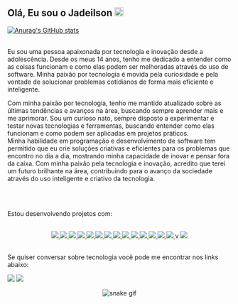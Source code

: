 ## Olá, Eu sou o Jadeilson <img src="https://raw.githubusercontent.com/MartinHeinz/MartinHeinz/master/wave.gif" height="20em">

[![Anurag's GitHub stats](https://github-readme-stats.vercel.app/api?username=anuraghazra)](https://www.githubwrapped.io/jadeilsonm)

<br>
Eu sou uma pessoa apaixonada por tecnologia e inovação desde a adolescência. Desde os meus 14 anos, tenho me dedicado a entender como as coisas funcionam e como elas podem ser melhoradas através do uso de software. Minha paixão por tecnologia é movida pela curiosidade e pela vontade de solucionar problemas cotidianos de forma mais eficiente e inteligente.
<br>

Com minha paixão por tecnologia, tenho me mantido atualizado sobre as últimas tendências e avanços na área, buscando sempre aprender mais e me aprimorar. Sou um curioso nato, sempre disposto a experimentar e testar novas tecnologias e ferramentas, buscando entender como elas funcionam e como podem ser aplicadas em projetos práticos.
<br>
Minha habilidade em programação e desenvolvimento de software tem permitido que eu crie soluções criativas e eficientes para os problemas que encontro no dia a dia, mostrando minha capacidade de inovar e pensar fora da caixa. Com minha paixão pela tecnologia e inovação, acredito que terei um futuro brilhante na área, contribuindo para o avanço da sociedade através do uso inteligente e criativo da tecnologia.

<br>
<br>

Estou desenvolvendo projetos com:

<br>

<div align="center">
  <a href="https://developer.mozilla.org/pt-BR/docs/Web/JavaScript">
    <img src="https://skillicons.dev/icons?i=js&theme=dark" />
  </a>
 <a href="https://www.typescriptlang.org/">
    <img src="https://skillicons.dev/icons?i=ts&theme=dark" />
  </a>
 <a href="https://developer.mozilla.org/pt-BR/docs/Web/HTML">
    <img src="https://skillicons.dev/icons?i=html&theme=dark" />
  </a>
 <a href="https://developer.mozilla.org/pt-BR/docs/Web/CSS">
    <img src="https://skillicons.dev/icons?i=css&theme=dark" />
  </a>
 <a href="https://react.dev/">
    <img src="https://skillicons.dev/icons?i=react&theme=dark" />
  </a>
 <a href="https://redux.js.org/">
    <img src="https://skillicons.dev/icons?i=redux&theme=dark" />
  </a>
 <a href="https://jestjs.io/pt-BR/">
    <img src="https://skillicons.dev/icons?i=jest&theme=dark" />
  </a>
 <a href="https://git-scm.com/">
    <img src="https://skillicons.dev/icons?i=git&theme=dark" />
  </a>
 <a href="https://dotnet.microsoft.com/pt-br/">
    <img src="https://skillicons.dev/icons?i=dotnet&theme=dark" />
  </a>
 <a href="https://www.python.org/">
    <img src="https://skillicons.dev/icons?i=python&theme=dark" />
  </a>
 <a href="https://www.java.com/pt-BR/">
    <img src="https://skillicons.dev/icons?i=java&theme=dark" />
  </a>
 <a href="https://www.docker.com/">
    <img src="https://skillicons.dev/icons?i=docker&theme=dark" />
  </a>
 <a href="https://nodejs.org/pt">
    <img src="https://skillicons.dev/icons?i=nodejs&theme=dark" />
  </a>
 <a href="https://www.mysql.com/">
    <img src="https://skillicons.dev/icons?i=mysql&theme=dark" />
  </a>
 v
 <a href="https://www.mongodb.com/">
    <img src="https://skillicons.dev/icons?i=mongodb&theme=dark" />
  </a>
 
</div>

<br>

Se quiser conversar sobre tecnologia você pode me encontrar nos links abaixo:

<div>
  <a href="https://www.linkedin.com/in/jadeilson-martinho/" target="_blank"><img src="https://img.shields.io/badge/linkedin-%23181717.svg?style=for-the-badge&logo=linkedin&logoColor=1E6BE1&color=0D1117"></a> 
  <a href="mailto:jadeilsonm17@gmail.com" target="_blank"><img src="https://img.shields.io/badge/Email-%23181717?style=for-the-badge&logo=microsoft-outlook&logoColor=1E6BE1&color=0D1117"></a> 
</div>

<div align="center">
    
  ![snake gif](https://github.com/jadeilsonm/jadeilsonm/blob/output/github-contribution-grid-snake.svg)

</div>
